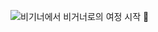 ![비기너에서 비거너로의 여정 시작 🍏](https://github.com/Begin-Vegan/.github/assets/32347874/9a2b57b2-a29b-4ae7-8c47-ea3741c4d1dc)
